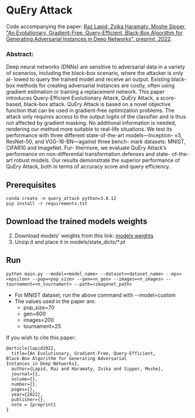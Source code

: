 # QuEry Attack

Code accompanying the paper:
[Raz Lapid, Zvika Haramaty, Moshe Sipper, "An Evolutionary, Gradient-Free, Query-Efficient,
Black-Box Algorithm for Generating Adversarial
Instances in Deep Networks", preprint, 2022](https://www.mdpi.com/1999-4893/15/11/407).

### Abstract:
Deep neural networks (DNNs) are sensitive
to adversarial data in a variety of scenarios, including
the black-box scenario, where the attacker is only al-
lowed to query the trained model and receive an output.
Existing black-box methods for creating adversarial
instances are costly, often using gradient estimation or
training a replacement network. This paper introduces
Query-Efficient Evolutionary Attack, QuEry Attack, a
score-based, black-box attack. QuEry Attack is based
on a novel objective function that can be used in
gradient-free optimization problems. The attack only
requires access to the output logits of the classifier and
is thus not affected by gradient masking. No additional
information is needed, rendering our method more
suitable to real-life situations. We test its performance
with three different state-of-the-art models—Inception-
v3, ResNet-50, and VGG-16-BN—against three bench-
mark datasets: MNIST, CIFAR10 and ImageNet. Fur-
thermore, we evaluate QuEry Attack’s performance
on non-differential transformation defenses and state-
of-the-art robust models. Our results demonstrate the
superior performance of QuEry Attack, both in terms
of accuracy score and query efficiency.

## Prerequisites
    conda create -n query_attack python=3.8.12
    pip install -r requirements.txt

## Download the trained models weights
2. Download models' weights from this link: [models weights](https://drive.google.com/file/d/1LKLicAXgL-Q9QFtvMWDkHN-8ESPBNjtO/view?usp=sharing)
3. Unzip it and place it in models/state_dicts/*.pt

## Run
    python main.py --model=<model_name> --dataset=<dataset_name> --eps=<epsilon> --pop=<pop_size> --gen=<n_gen> --images=<n_images> --tournament=<n_tournament> --path=<imagenet_path>
- For MNIST dataset, run the above command with --model=custom
- The values used in the paper are:
  - pop_size=70
  - gen=600
  - images=200
  - tournament=25

If you wish to cite this paper:
```
@article{lapid2022,
  title={An Evolutionary, Gradient-Free, Query-Efficient,
Black-Box Algorithm for Generating Adversarial
Instances in Deep Networks},
  author={Lapid, Raz and Haramaty, Zvika and Sipper, Moshe},
  journal={},
  volume={},
  number={},
  pages={},
  year={2022},
  publisher={},
  note = {preprint}
}
```
